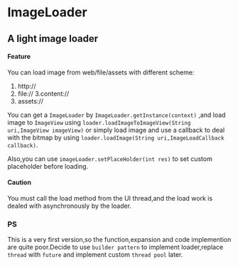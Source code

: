 # ImageLoader
## A light image loader


#### Feature

You can load image from web/file/assets with different scheme:

1. http://
2. file://
3.content:// 
4. assets://

You can get a `ImageLoader` by `ImageLoader.getInstance(context)` ,and load image to `ImageView` using `loader.loadImageToImageView(String uri,ImageView imageView)` or simply load image and use a callback to deal with the bitmap by using `loader.loadImage(String uri,ImageLoadCallback callback)`.

Also,you can use `imageLoader.setPlaceHolder(int res)` to set custom placeholder before loading.

#### Caution

You must call the load method from the UI thread,and the load work is dealed with asynchronously by the loader.

### PS

This is a very first version,so the function,expansion and code implemention are quite poor.Decide to use `builder pattern` to implement loader,replace `thread` with `future` and implement custom `thread pool` later.

